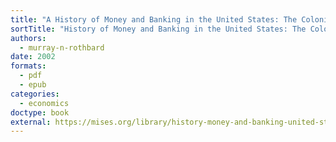 ```yaml
---
title: "A History of Money and Banking in the United States: The Colonial Era to World War II"
sortTitle: "History of Money and Banking in the United States: The Colonial Era to World War II, A"
authors:
  - murray-n-rothbard
date: 2002
formats:
  - pdf
  - epub
categories:
  - economics
doctype: book
external: https://mises.org/library/history-money-and-banking-united-states-colonial-era-world-war-ii
---
```

